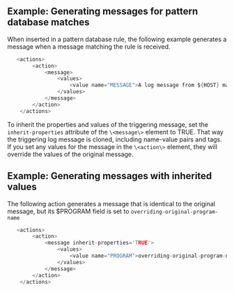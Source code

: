 ---
---
<!-- DISCLAIMER: This file is based on the syslog-ng Open Source Edition documentation https://github.com/balabit/syslog-ng-ose-guides/commit/2f4a52ee61d1ea9ad27cb4f3168b95408fddfdf2 and is used under the terms of The syslog-ng Open Source Edition Documentation License. The file has been modified by Axoflow. -->

## Example: Generating messages for pattern database matches

When inserted in a pattern database rule, the following example generates a message when a message matching the rule is received.

```c
   <actions>
        <action>
            <message>
                <values>
                    <value name="MESSAGE">A log message from ${HOST} matched rule number $.classifier.rule_id</value>
                </values>
            </message>
        </action>
    </actions>
```


To inherit the properties and values of the triggering message, set the `inherit-properties` attribute of the `\<message\>` element to TRUE. That way the triggering log message is cloned, including name-value pairs and tags. If you set any values for the message in the `\<action\>` element, they will override the values of the original message.


## Example: Generating messages with inherited values

The following action generates a message that is identical to the original message, but its $PROGRAM field is set to `overriding-original-program-name`

```c
   <actions>
        <action>
            <message inherit-properties='TRUE'>
                <values>
                    <value name="PROGRAM">overriding-original-program-name</value>
                </values>
            </message>
        </action>
    </actions>
```

